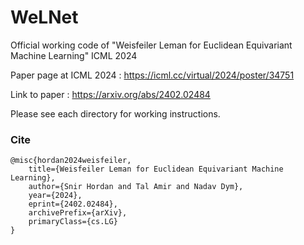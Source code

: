 # WeLNet

Official working code of "Weisfeiler Leman for Euclidean Equivariant Machine Learning" ICML 2024 

Paper page at ICML 2024 : https://icml.cc/virtual/2024/poster/34751

Link to paper : https://arxiv.org/abs/2402.02484

Please see each directory for working instructions.

### Cite

```
@misc{hordan2024weisfeiler,
    title={Weisfeiler Leman for Euclidean Equivariant Machine Learning},
    author={Snir Hordan and Tal Amir and Nadav Dym},
    year={2024},
    eprint={2402.02484},
    archivePrefix={arXiv},
    primaryClass={cs.LG}
}
```
